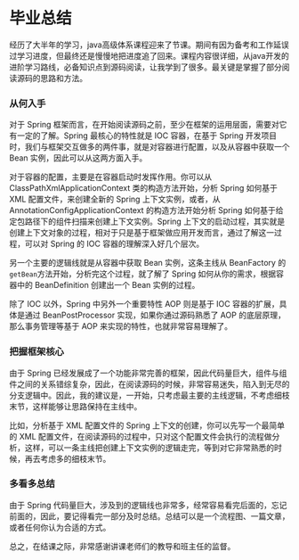 # 毕业总结

经历了大半年的学习，java高级体系课程迎来了节课。期间有因为备考和工作延误过学习进度，但最终还是慢慢地把进度追了回来。课程内容很详细，从java开发的进阶学习路线，必备知识点到源码阅读，让我学到了很多。最关键是掌握了部分阅读源码的思路和方法。

### 从何入手

对于 Spring 框架而言，在开始阅读源码之前，至少在框架的运用层面，需要对它有一定的了解。Spring 最核心的特性就是 IOC 容器，在基于 Spring 开发项目时，我们与框架交互做多的两件事，就是对容器进行配置，以及从容器中获取一个 Bean 实例，因此可以从这两方面入手。

对于容器的配置，主要是在容器启动时发挥作用。你可以从 ClassPathXmlApplicationContext 类的构造方法开始，分析 Spring 如何基于 XML 配置文件，来创建全新的 Spring 上下文实例，或者，从 AnnotationConfigApplicationContext 的构造方法开始分析 Spring 如何基于给定包路径下的组件扫描来创建上下文实例。Spring 上下文的启动过程，其实就是创建上下文对象的过程，相对于只是基于框架做应用开发而言，通过了解这一过程，可以对 Spring 的 IOC 容器的理解深入好几个层次。

另一个主要的逻辑线就是从容器中获取 Bean 实例，这条主线从 BeanFactory 的`getBean`方法开始，分析完这个过程，就了解了 Spring 如何从你的需求，根据容器中的 BeanDefinition 创建出一个 Bean 实例的过程。

除了 IOC 以外，Spring 中另外一个重要特性 AOP 则是基于 IOC 容器的扩展，具体是通过 BeanPostProcessor 实现，如果你通过源码熟悉了 AOP 的底层原理，那么事务管理等基于 AOP 来实现的特性，也就非常容易理解了。

### 把握框架核心

由于 Spring 已经发展成了一个功能非常完善的框架，因此代码量巨大，组件与组件之间的关系错综复杂，因此，在阅读源码的时候，非常容易迷失，陷入到无尽的分支逻辑中。因此，我的建议是，一开始，只考虑最主要的主线逻辑，不考虑细枝末节，这样能够让思路保持在主线中。

比如，分析基于 XML 配置文件的 Spring 上下文的创建，你可以先写一个最简单的 XML 配置文件，在阅读源码的过程中，只对这个配置文件会执行的流程做分析，这样，可以一条主线把创建上下文实例的逻辑走完，等到对它非常熟悉的时候，再去考虑多的细枝末节。

### 多看多总结

由于 Spring 代码量巨大，涉及到的逻辑线也非常多，经常容易看完后面的，忘记前面的，因此，要记得看完一部分及时总结。总结可以是一个流程图、一篇文章，或者任何你认为合适的方式。

总之，在结课之际，非常感谢讲课老师们的教导和班主任的监督。


